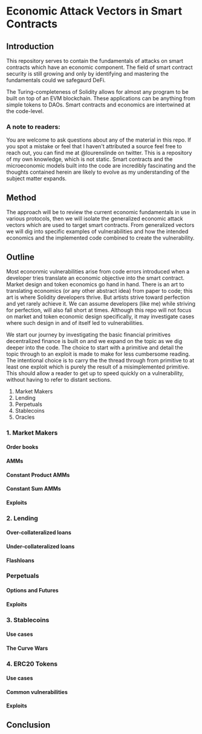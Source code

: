 # Economic Attack Vectors in Smart Contracts  

## Introduction  

This repository serves to contain the fundamentals of attacks on smart contracts which have an economic component. The field of smart contract security is still growing and only by identifying and mastering the fundamentals could we safegaurd DeFi.  

The Turing-completeness of Solidity allows for almost any program to be built on top of an EVM blockchain. These applications can be anything from simple tokens to DAOs. Smart contracts and economics are intertwined at the code-level.  

### A note to readers:
You are welcome to ask questions about any of the material in this repo. If you spot a mistake or feel that I haven't attributed a source feel free to reach out, you can find me at @lourenslinde on twitter. This is a repository of my own knowledge, which is not static. Smart contracts and the microeconomic models built into the code are incredibly fascinating and the thoughts contained herein are likely to evolve as my understanding of the subject matter expands. 

## Method
The approach will be to review the current economic fundamentals in use in various protocols, then we will isolate the generalized economic attack vectors which are used to target smart contracts. From generalized vectors we will dig into specific examples of vulnerabilities and how the intended economics and the implemented code combined to create the vulnerability. 


## Outline  

Most econonmic vulnerabilities arise from code errors introduced when a developer tries translate an economic objective into the smart contract. Market design and token economics go hand in hand. There is an art to translating economics (or any other abstract idea) from paper to code; this art is where Solidity developers thrive. But artists strive toward perfection and yet rarely achieve it. We can assume developers (like me) while striving for perfection, will also fall short at times. Although this repo will not focus on market and token economic design specifically, it may investigate cases where such design in and of itself led to vulnerabilities.  

We start our journey by investigating the basic financial primitives decentralized finance is built on and we expand on the topic as we dig deeper into the code. The choice to start with a primitive and detail the topic through to an exploit is made to make for less cumbersome reading. The intentional choice is to carry the the thread through from primitive to at least one exploit which is purely the result of a misimplemented primitive. This should allow a reader to get up to speed quickly on a vulnerability, without having to refer to distant sections.  

1. Market Makers  
2. Lending  
3. Perpetuals  
4. Stablecoins  
5. Oracles  

### 1. Market Makers  

#### Order books

#### AMMs  

#### Constant Product AMMs  

#### Constant Sum AMMs  

#### Exploits

### 2. Lending  

#### Over-collateralized loans  

#### Under-collateralized loans  

#### Flashloans  

### Perpetuals  

#### Options and Futures  

#### Exploits

### 3. Stablecoins  

#### Use cases  

#### The Curve Wars  

### 4. ERC20 Tokens  

#### Use cases  

#### Common vulnerabilities  

#### Exploits

## Conclusion  